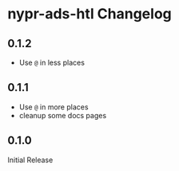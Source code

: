 # nypr-ads-htl Changelog

## 0.1.2
  - Use `@` in less places

## 0.1.1
  - Use `@` in more places
  - cleanup some docs pages

## 0.1.0
  Initial Release
